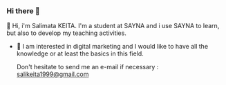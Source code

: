 ### Hi there 👋

👋 Hi, i'm Salimata KEITA. I'm a student at SAYNA and i use SAYNA to learn, but also to develop my teaching activities.
- 🌱 I am interested in digital marketing and I would like to have all the knowledge or at least the basics in this field.

  Don't hesitate to send me an e-mail if necessary : salikeita1999@gmail.com
